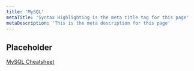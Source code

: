 ```yaml
---
title: 'MySQL'
metaTitle: 'Syntax Highlighting is the meta title tag for this page'
metaDescription: 'This is the meta description for this page'
---
```


## Placeholder

[MySQL Cheatsheet](https://en.wikibooks.org/wiki/MySQL/CheatSheet)
